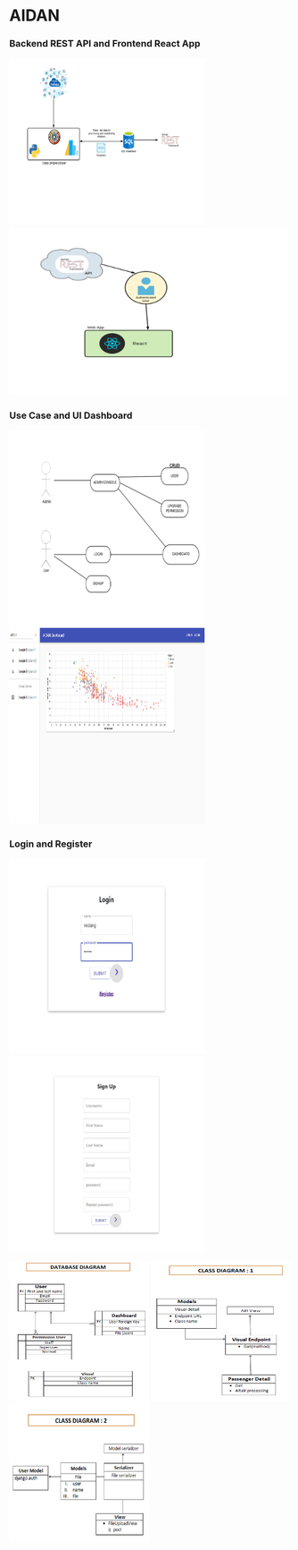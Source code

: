 # AIDAN


### Backend REST API and Frontend React App

<img src="/Flowcharts/screenshot.png" width="350" height="300"/>      <img src="/Flowcharts/ERD.png" width="500" height="300"/>    


### Use Case           and UI Dashboard

<img src="/Flowcharts/screenshot3.png" width="350" height="350"/>      <img src="/Flowcharts/Dashboard.png" width="350" height="350"/>


### Login  and            Register
<img src="/Flowcharts/Login.png" width="350" height="350"/>             <img src="/Flowcharts/Register.png" width="350" height="350"/>             



<img src="/Flowcharts/DB.png" width="250" height="250"/> <img src="/Flowcharts/CDA.png" width="250" height="250"/> <img src="/Flowcharts/CDB.png" width="250" height="250"/>
